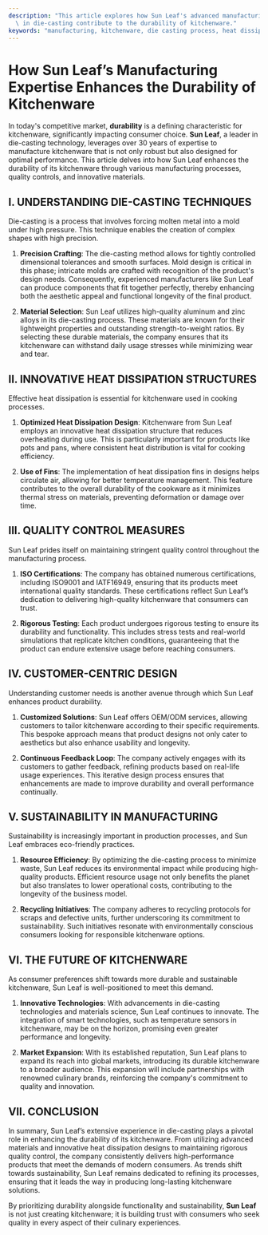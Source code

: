 ```yaml
---
description: "This article explores how Sun Leaf's advanced manufacturing processes and expertise\
  \ in die-casting contribute to the durability of kitchenware."
keywords: "manufacturing, kitchenware, die casting process, heat dissipation performance"
---
```

# How Sun Leaf’s Manufacturing Expertise Enhances the Durability of Kitchenware

In today's competitive market, **durability** is a defining characteristic for kitchenware, significantly impacting consumer choice. **Sun Leaf**, a leader in die-casting technology, leverages over 30 years of expertise to manufacture kitchenware that is not only robust but also designed for optimal performance. This article delves into how Sun Leaf enhances the durability of its kitchenware through various manufacturing processes, quality controls, and innovative materials.

## I. UNDERSTANDING DIE-CASTING TECHNIQUES

Die-casting is a process that involves forcing molten metal into a mold under high pressure. This technique enables the creation of complex shapes with high precision.

1. **Precision Crafting**: The die-casting method allows for tightly controlled dimensional tolerances and smooth surfaces. Mold design is critical in this phase; intricate molds are crafted with recognition of the product's design needs. Consequently, experienced manufacturers like Sun Leaf can produce components that fit together perfectly, thereby enhancing both the aesthetic appeal and functional longevity of the final product.

2. **Material Selection**: Sun Leaf utilizes high-quality aluminum and zinc alloys in its die-casting process. These materials are known for their lightweight properties and outstanding strength-to-weight ratios. By selecting these durable materials, the company ensures that its kitchenware can withstand daily usage stresses while minimizing wear and tear.

## II. INNOVATIVE HEAT DISSIPATION STRUCTURES

Effective heat dissipation is essential for kitchenware used in cooking processes.

1. **Optimized Heat Dissipation Design**: Kitchenware from Sun Leaf employs an innovative heat dissipation structure that reduces overheating during use. This is particularly important for products like pots and pans, where consistent heat distribution is vital for cooking efficiency.

2. **Use of Fins**: The implementation of heat dissipation fins in designs helps circulate air, allowing for better temperature management. This feature contributes to the overall durability of the cookware as it minimizes thermal stress on materials, preventing deformation or damage over time.

## III. QUALITY CONTROL MEASURES

Sun Leaf prides itself on maintaining stringent quality control throughout the manufacturing process.

1. **ISO Certifications**: The company has obtained numerous certifications, including ISO9001 and IATF16949, ensuring that its products meet international quality standards. These certifications reflect Sun Leaf’s dedication to delivering high-quality kitchenware that consumers can trust.

2. **Rigorous Testing**: Each product undergoes rigorous testing to ensure its durability and functionality. This includes stress tests and real-world simulations that replicate kitchen conditions, guaranteeing that the product can endure extensive usage before reaching consumers.

## IV. CUSTOMER-CENTRIC DESIGN 

Understanding customer needs is another avenue through which Sun Leaf enhances product durability.

1. **Customized Solutions**: Sun Leaf offers OEM/ODM services, allowing customers to tailor kitchenware according to their specific requirements. This bespoke approach means that product designs not only cater to aesthetics but also enhance usability and longevity.

2. **Continuous Feedback Loop**: The company actively engages with its customers to gather feedback, refining products based on real-life usage experiences. This iterative design process ensures that enhancements are made to improve durability and overall performance continually.

## V. SUSTAINABILITY IN MANUFACTURING

Sustainability is increasingly important in production processes, and Sun Leaf embraces eco-friendly practices.

1. **Resource Efficiency**: By optimizing the die-casting process to minimize waste, Sun Leaf reduces its environmental impact while producing high-quality products. Efficient resource usage not only benefits the planet but also translates to lower operational costs, contributing to the longevity of the business model.

2. **Recycling Initiatives**: The company adheres to recycling protocols for scraps and defective units, further underscoring its commitment to sustainability. Such initiatives resonate with environmentally conscious consumers looking for responsible kitchenware options.

## VI. THE FUTURE OF KITCHENWARE

As consumer preferences shift towards more durable and sustainable kitchenware, Sun Leaf is well-positioned to meet this demand.

1. **Innovative Technologies**: With advancements in die-casting technologies and materials science, Sun Leaf continues to innovate. The integration of smart technologies, such as temperature sensors in kitchenware, may be on the horizon, promising even greater performance and longevity.

2. **Market Expansion**: With its established reputation, Sun Leaf plans to expand its reach into global markets, introducing its durable kitchenware to a broader audience. This expansion will include partnerships with renowned culinary brands, reinforcing the company's commitment to quality and innovation.

## VII. CONCLUSION

In summary, Sun Leaf’s extensive experience in die-casting plays a pivotal role in enhancing the durability of its kitchenware. From utilizing advanced materials and innovative heat dissipation designs to maintaining rigorous quality control, the company consistently delivers high-performance products that meet the demands of modern consumers. As trends shift towards sustainability, Sun Leaf remains dedicated to refining its processes, ensuring that it leads the way in producing long-lasting kitchenware solutions.

By prioritizing durability alongside functionality and sustainability, **Sun Leaf** is not just creating kitchenware; it is building trust with consumers who seek quality in every aspect of their culinary experiences.
